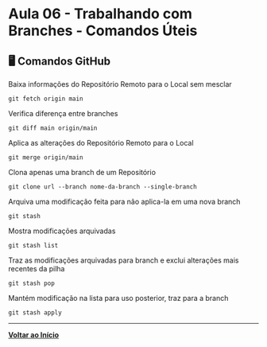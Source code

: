 # Aula 06 - Trabalhando com Branches - Comandos Úteis
## 🖥️ Comandos GitHub
Baixa informações do Repositório Remoto para o Local sem mesclar
```
git fetch origin main
```
Verifica diferença entre branches
```
git diff main origin/main
```
Aplica as alterações do Repositório Remoto para o Local
```
git merge origin/main
```
Clona apenas uma branch de um Repositório
```
git clone url --branch nome-da-branch --single-branch
```
Arquiva uma modificação feita para não aplica-la em uma nova branch
```
git stash
```
Mostra modificações arquivadas
```
git stash list
```
Traz as modificações arquivadas para branch e exclui alterações mais recentes da pilha
```
git stash pop
```
Mantém modificação na lista para uso posterior, traz para a branch
```
git stash apply
```
***
**[Voltar ao Início](../../README.md)**